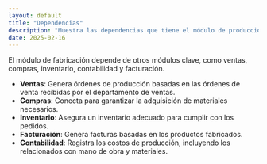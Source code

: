 ```yaml
---
layout: default
title: "Dependencias"
description: "Muestra las dependencias que tiene el módulo de producción con otros módulos y cómo se van a conseguir conectar entre sí"
date: 2025-02-16
---
```


El módulo de fabricación depende de otros módulos clave, como ventas, compras, inventario, contabilidad y facturación.

- **Ventas**: Genera órdenes de producción basadas en las órdenes de venta recibidas por el departamento de ventas.
- **Compras**: Conecta para garantizar la adquisición de materiales necesarios.
- **Inventario**: Asegura un inventario adecuado para cumplir con los pedidos.
- **Facturación**: Genera facturas basadas en los productos fabricados.
- **Contabilidad**: Registra los costos de producción, incluyendo los relacionados con mano de obra y materiales.

